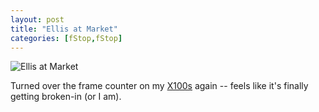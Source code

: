 ```yaml
---
layout: post
title: "Ellis at Market"
categories: [fStop,fStop]
---
```

<img alt="Ellis at Market" src="http://www.botzilla.com/blog/archives/pix2014/bjorke_PICS0373.jpg" class="img-responsive" border="0" />

Turned over the frame counter on my <a href="/blog/archives/000794.html">X100s</a> again -- feels like it's finally getting broken-in (or I am). 



